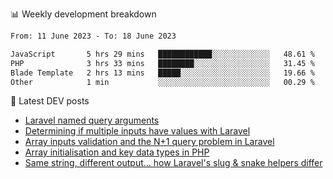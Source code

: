 📊 Weekly development breakdown
<!--START_SECTION:waka-->

```txt
From: 11 June 2023 - To: 18 June 2023

JavaScript       5 hrs 29 mins   ████████████░░░░░░░░░░░░░   48.61 %
PHP              3 hrs 33 mins   ████████░░░░░░░░░░░░░░░░░   31.45 %
Blade Template   2 hrs 13 mins   █████░░░░░░░░░░░░░░░░░░░░   19.66 %
Other            1 min           ░░░░░░░░░░░░░░░░░░░░░░░░░   00.29 %
```

<!--END_SECTION:waka-->

📕 Latest DEV posts
<!-- BLOG-POST-LIST:START -->
- [Laravel named query arguments](https://dev.to/michaelvickersuk/laravel-named-query-arguments-28kd)
- [Determining if multiple inputs have values with Laravel](https://dev.to/michaelvickersuk/determining-if-multiple-inputs-have-values-with-laravel-km6)
- [Array inputs validation and the N+1 query problem in Laravel](https://dev.to/michaelvickersuk/array-inputs-validation-and-the-n1-query-problem-in-laravel-2agb)
- [Array initialisation and key data types in PHP](https://dev.to/michaelvickersuk/array-initialisation-and-key-data-types-in-php-1e5b)
- [Same string, different output... how Laravel&#39;s slug &amp; snake helpers differ](https://dev.to/michaelvickersuk/same-string-different-output-how-laravels-slug-snake-helpers-differ-1ccj)
<!-- BLOG-POST-LIST:END -->
